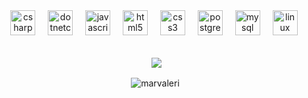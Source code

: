 <div align="center">
  <img src="https://cdn.jsdelivr.net/gh/devicons/devicon/icons/csharp/csharp-original.svg" height="40" alt="csharp logo"  />
  <img width="12" />
  <img src="https://cdn.jsdelivr.net/gh/devicons/devicon/icons/dotnetcore/dotnetcore-original.svg" height="40" alt="dotnetcore logo"  />
  <img width="12" />
  <img src="https://cdn.jsdelivr.net/gh/devicons/devicon/icons/javascript/javascript-original.svg" height="40" alt="javascript logo"  />
  <img width="12" />
  <img src="https://cdn.jsdelivr.net/gh/devicons/devicon/icons/html5/html5-original.svg" height="40" alt="html5 logo"  />
  <img width="12" />
  <img src="https://cdn.jsdelivr.net/gh/devicons/devicon/icons/css3/css3-original.svg" height="40" alt="css3 logo"  />
  <img width="12" />
  <img src="https://cdn.jsdelivr.net/gh/devicons/devicon/icons/postgresql/postgresql-original.svg" height="40" alt="postgresql logo"  />
  <img width="12" />
  <img src="https://cdn.jsdelivr.net/gh/devicons/devicon/icons/mysql/mysql-original.svg" height="40" alt="mysql logo"  />
  <img width="12" />
  <img src="https://cdn.jsdelivr.net/gh/devicons/devicon/icons/linux/linux-original.svg" height="40" alt="linux logo"  />
</div>
<br>

<p align="center">&nbsp; <img align="center" src="https://github-readme-stats.vercel.app/api/top-langs/?username=marvaleri&theme=midnight-purple&hide_border=false&include_all_commits=true&count_private=true&layout=compact&bg_color=0D1117&title_color=9c4f96" />

<p align="center">&nbsp;<img align="center" src="https://github-readme-stats.vercel.app/api?username=marvaleri&show_icons=true&locale=en&theme=midnight-purple&hide_border=false&count_private=false&bg_color=0D1117&title_color=9c4f96&icon_color=9c4f96" alt="marvaleri" /></p>
